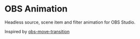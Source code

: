 # OBS Animation

Headless source, scene item and filter animation for OBS Studio.

Inspired by [obs-move-transition](https://github.com/exeldro/obs-move-transition)

